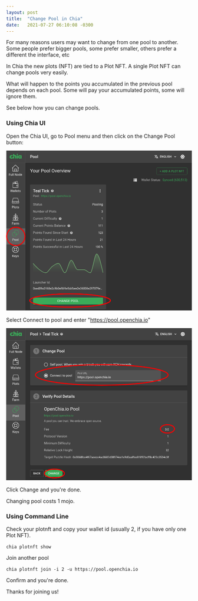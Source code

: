 ```yaml
---
layout: post
title:  "Change Pool in Chia"
date:   2021-07-27 06:10:08 -0300
---
```


For many reasons users may want to change from one pool to another.
Some people prefer bigger pools, some prefer smaller, others prefer a different the interface, etc

In Chia the new plots (NFT) are tied to a Plot NFT. A single Plot NFT can change pools very easily.

What will happen to the points you accumulated in the previous pool depends on each pool. Some will pay your accumulated points, some will ignore them.

See below how you can change pools.

### Using Chia UI

Open the Chia UI, go to Pool menu and then click on the Change Pool button:

![Plot NFT](/assets/changepool/plotnft.png "Plot NFT")

Select Connect to pool and enter "https://pool.openchia.io"

![Change Pool](/assets/changepool/nftchange.png "Change Pool")

Click Change and you're done.

Changing pool costs 1 mojo.

### Using Command Line

Check your plotnft and copy your wallet id (usually 2, if you have only one Plot NFT).

    chia plotnft show

Join another pool

    chia plotnft join -i 2 -u https://pool.openchia.io

Confirm and you're done.

Thanks for joining us!
